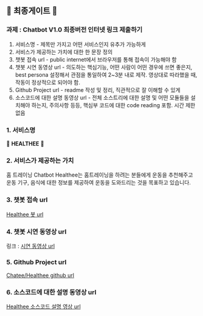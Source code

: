 ## :tada: 최종게이트 :tada:

### 과제 : Chatbot V1.0 최종버전 인터넷 링크 제출하기

1. 서비스명 - 제목만 가지고 어떤 서비스인지 유추가 가능하게
2. 서비스가 제공하는 가치에 대한 한 문장 정의
3. 챗봇 접속 url - public internet에서 브라우저를 통해 접속이 가능해야 함
4. 챗봇 시연 동영상 url - 의도하는 핵심기능, 어떤 사람이 어떤 경우에 쓰면 좋은지, best persona 설정해서 관점을 통일하여 2~3분 내로 제작. 영상대로 따라했을 때, 작동이 정상적으로 되어야 함.
5. Github Project url - readme 작성 및 정리, 직관적으로 잘 이해할 수 있게
6. 소스코드에 대한 설명 동영상 url - 전체 소스트리에 대한 설명 및 어떤 모듈들을 설치해야 하는지, 주의사항 등등, 핵심부 코드에 대한 code reading 포함. 시간 제한 없음

### 1. 서비스명

:runner: **HEALTHEE** :speech_balloon:

### 2. 서비스가 제공하는 가치

홈 트레이닝 Chatbot Healthee는 홈트레이닝을 하려는 분들에게 운동을 추천해주고 운동 기구, 음식에 대한 정보를 제공하여 운동을 도와드리는 것을 목표하고 있습니다.

### 3. 챗봇 접속 url

[Healthee 봇 url](https://htmlpreview.github.io/?https://github.com/yjo5252/chatee/blob/master/Healthee.html)

### 4. 챗봇 시연 동영상 url

링크 : [시연 동영상 url](https://youtu.be/lntUDaInK_0)

### 5. Github Project url

[Chatee/Healthee github url](https://github.com/yjo5252/chatee)

### 6. 소스코드에 대한 설명 동영상 url

[Healthee 소스코드 설명 영상 url](https://youtu.be/uEskrPs-Ka4)


